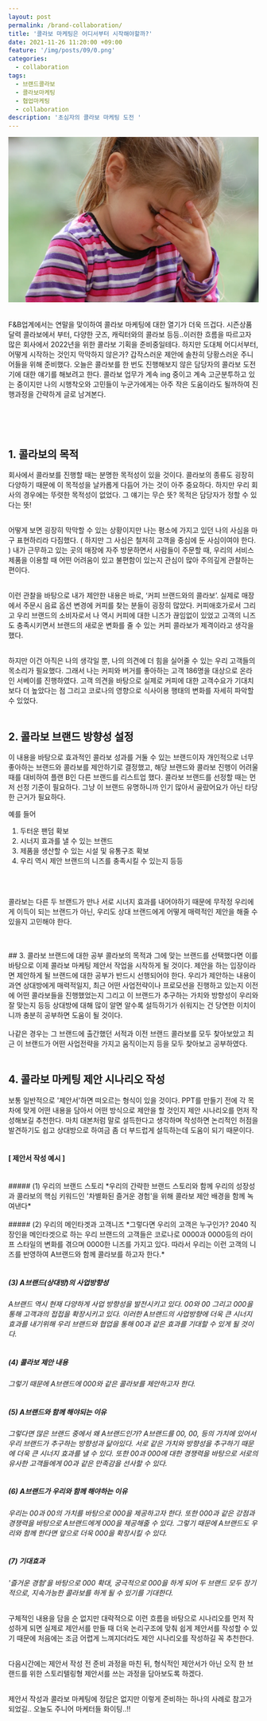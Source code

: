 ```yaml
---
layout: post
permalink: /brand-collaboration/
title: '콜라보 마케팅은 어디서부터 시작해야할까?'
date: 2021-11-26 11:20:00 +09:00
feature: '/img/posts/09/0.png'
categories:
  - collaboration
tags:
  - 브랜드콜라보
  - 콜라보마케팅
  - 협업마케팅
  - collaboration
description: '초심자의 콜라보 마케팅 도전 '
---
```


![이미지1](/img/posts/09/1.png)
<br>
<br>

F&B업계에서는 연말을 맞이하여 콜라보 마케팅에 대한 열기가 더욱 뜨겁다. 시즌상품 달력 콜라보에서 부터, 다양한 굿즈, 캐릭터와의 콜라보 등등..이러한 흐름을 따르고자 많은 회사에서 2022년을 위한 콜라보 기획을 준비중일테다. 하지만 도대체 어디서부터, 어떻게 시작하는 것인지 막막하지 않은가? 갑작스러운 제안에 솔찬히 당황스러운 주니어들을 위해 준비했다. 오늘은 콜라보를 한 번도 진행해보지 않은 담당자의 콜라보 도전기에 대한 얘기를 해보려고 한다. 콜라보 업무가 계속 ing 중이고 계속 고군분투하고 있는 중이지만 나의 시행착오와 고민들이 누군가에게는 아주 작은 도움이라도 될까하여 진행과정을 간략하게 글로 남겨본다.

<br>
<br>
<br>

## 1.   콜라보의 목적
회사에서 콜라보를 진행할 때는 분명한 목적성이 있을 것이다. 콜라보의 종류도 굉장히 다양하기 때문에 이 목적성을 날카롭게 다듬어 가는 것이 아주 중요하다. 하지만 우리 회사의 경우에는 뚜렷한 목적성이 없었다. 그 얘기는 무슨 뜻? 목적은 담당자가 정할 수 있다는 뜻!
<br>
<br>

어떻게 보면 굉장히 막막할 수 있는 상황이지만 나는 평소에 가지고 있던 나의 사심을 마구 표현하리라 다짐했다. ( 하지만 그 사심은 철저히 고객을 중심에 둔 사심이여야 한다. ) 내가 근무하고 있는 곳의 매장에 자주 방문하면서 사람들이 주문할 때, 우리의 서비스 제품을 이용할 때 어떤 어려움이 있고 불편함이 있는지 관심이 많아 주의깊게 관찰하는 편이다.
<br>
<br>

이런 관찰을 바탕으로 내가 제안한 내용은 바로, ‘커피 브랜드와의 콜라보’. 실제로 매장에서 주문시 음료 옵션 변경에 커피를 찾는 분들이 굉장히 많았다. 커피애호가로서 그리고 우리 브랜드의 소비자로서 나 역시 커피에 대한 니즈가 끊임없이 있었고 고객의 니즈도 충족시키면서 브랜드의 새로운 변화를 줄 수 있는 커피 콜라보가 제격이라고 생각을 했다.
<br>
<br>

하지만 이건 아직은 나의 생각일 뿐, 나의 의견에 더 힘을 실어줄 수 있는 우리 고객들의 목소리가 필요했다. 그래서 나는 커피와 버거를 좋아하는 고객 186명을 대상으로 온라인 서베이를 진행하였다. 고객 의견을 바탕으로 실제로 커피에 대한 고객수요가 기대치 보다 더 높았다는 점 그리고 코로나의 영향으로 식사이용 행태의 변화를 자세히 파악할 수 있었다.
<br>
<br>



## 2.   콜라보 브랜드 방향성 설정

이 내용을 바탕으로 효과적인 콜라보 성과를 거둘 수 있는 브랜드이자 개인적으로 너무 좋아하는 브랜드와 콜라보를 제안하기로 결정했고, 해당 브랜드와 콜라보 진행이 어려울 때를 대비하여 플랜 B인 다른 브랜드를 리스트업 했다. 콜라보 브랜드를 선정할 때는 먼저 선정 기준이 필요하다. 그냥 이 브랜드 유명하니까 인기 많아서 골랐어요가 아닌 타당한 근거가 필요하다.

예를 들어<br>
1)   두터운 팬덤 확보<br>
2)   시너지 효과를 낼 수 있는 브랜드<br>
3)   제품을 생산할 수 있는 시설 및 유통구조 확보<br>
4)   우리 역시 제안 브랜드의 니즈를 충족시킬 수 있는지 등등<br>

<br>
<br>

콜라보는 다른 두 브랜드가 만나 서로 시너지 효과를 내어야하기 때문에 무작정 우리에게 이득이 되는 브랜드가 아닌, 우리도 상대 브랜드에게 어떻게 매력적인 제안을 해줄 수 있을지 고민해야 한다.

<br>
<br>
## 3. 콜라보 브랜드에 대한 공부
콜라보의 목적과 그에 맞는 브랜드를 선택했다면 이를 바탕으로 이제 콜라보 마케팅 제안서 작업을 시작하게 될 것이다. 제안을 하는 입장이라면 제안하게 될 브랜드에 대한 공부가 반드시 선행되어야 한다. 우리가 제안하는 내용이 과연 상대방에게 매력적일지, 최근 어떤 사업전략이나 프로모션을 진행하고 있는지 이전에 어떤 콜라보들을 진행했었는지 그리고 이 브랜드가 추구하는 가치와 방향성이 우리와 잘 맞는지 등등 상대방에 대해 많이 알면 알수록 설득하기가 쉬워지는 건 당연한 이치이니까 충분히 공부하면 도움이 될 것이다.
<br>
<br>
나같은 경우는 그 브랜드에 출간했던 서적과 이전 브랜드 콜라보를 모두 찾아보았고 최근 이 브랜드가 어떤 사업전략을 가지고 움직이는지 등을 모두 찾아보고 공부하였다.
<br>
<br>

## 4. 콜라보 마케팅 제안 시나리오 작성
보통 일반적으로 '제안서'하면 떠오르는 형식이 있을 것이다. PPT를 만들기 전에 각 목차에 맞게 어떤 내용을 담아서 어떤 방식으로 제안을 할 것인지 제안 시나리오를 먼저 작성해보길 추천한다. 마치 대본처럼 말로 설득한다고 생각하며 작성하면 논리적인 허점을 발견하기도 쉽고 상대방으로 하여금 좀 더 부드럽게 설득하는데 도움이 되기 때문이다.
<br>
<br>

#### [ 제안서 작성 예시 ]
<br>
##### (1) 우리의 브랜드 스토리
*우리의 간략한 브랜드 스토리와 함께 우리의 성장성과 콜라보의 핵심 키워드인 '차별화된 즐거운 경험'을 위해 콜라보 제안 배경을 함께 녹여낸다*
<br>
<br>
##### (2) 우리의 메인타겟과 고객니즈
*그렇다면 우리의 고객은 누구인가? 2040 직장인을 메인타겟으로 하는 우리 브랜드의 고객들은 코로나로 0000과 0000등의 라이프 스타일의 변화를 겪으며 0000한 니즈를 가지고 있다. 따라서 우리는 이런 고객의 니즈를 반영하여 A브랜드와 함께 콜라보를 하고자 한다.*
<br>
<br>

##### (3) A브랜드(상대방)의 사업방향성
*A브랜드 역시 현재 다양하게 사업 방향성을 발전시키고 있다. 00와 00 그리고 000을 통해 고객과의 접접을 확장시키고 있다. 이러한 A브랜드의 사업방향에 더욱 큰 시너지 효과를 내기위해 우리 브랜드와 협업을 통해 00과 같은 효과를 기대할 수 있게 될 것이다.*
<br>
<br>

##### (4) 콜라보 제안 내용
*그렇기 때문에 A브랜드에 000와 같은 콜라보를 제안하고자 한다.*
<br>
<br>

##### (5) A브랜드와 함께 해야되는 이유
*그렇다면 많은 브랜드 중에서 왜 A브랜드인가? A브랜드를 00, 00, 등의 가치에 있어서 우리 브랜드가 추구하는 방향성과 닮아있다. 서로 같은 가치와 방향성을 추구하기 때문에 더욱 큰 시너지 효과를 낼 수 있다. 또한 00과 000에 대한 경쟁력을 바탕으로 서로의 유사한 고객들에게 00과 같은 만족감을 선사할 수 있다.*
<br>
<br>

##### (6) A브랜드가 우리와 함께 해야하는 이유
*우리는 00과 00의 가치를 바탕으로 000을 제공하고자 한다. 또한 000과 같은 강점과 경쟁력을 바탕으로 A브랜드에게 000을 제공해줄 수 있다. 그렇기 때문에 A브랜드도 우리와 함께 한다면 앞으로 더욱 000을 확장시킬 수 있다.*
<br>
<br>

##### (7) 기대효과
*'즐거운 경험'을 바탕으로 000 확대, 궁극적으로 000을 하게 되어 두 브랜드 모두 장기적으로, 지속가능한 콜라보를 하게 될 수 있기를 기대한다.*
<br>
<br>


구체적인 내용을 담을 순 없지만 대략적으로 이런 흐름을 바탕으로 시나리오를 먼저 작성하게 되면 실제로 제안서를 만들 때 더욱 논리구조에 맞춰 쉽게 제안서를 작성할 수 있기 때문에 처음에는 조금 어렵게 느껴지더라도 제안 시나리오를 작성하길 꼭 추천한다.
<br>
<br>

다음시간에는 제안서 작성 전 준비 과정을 마친 뒤, 형식적인 제안서가 아닌 오직 한 브랜드를 위한 스토리텔링형 제안서를 쓰는 과정을 담아보도록 하겠다.
<br>
<br>

제안서 작성과 콜라보 마케팅에 정답은 없지만 이렇게 준비하는 하나의 사례로 참고가 되었길.. 오늘도 주니어 마케터들 화이팅..!!
<br>
<br>
